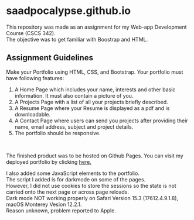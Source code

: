 # saadpocalypse.github.io

This repository was made as an assignment for my Web-app Development Course (CSCS 342). <br>
The objective was to get familiar with Boostrap and HTML. 

## Assignment Guidelines
Make your Portfolio using HTML, CSS, and Bootstrap. Your portfolio must have following features:
1. A Home Page which includes your name, interests and other basic information. It must also contain a picture of you.
2. A Projects Page with a list of all your projects briefly described.
3. A Resume Page where your Resume is displayed as a pdf and is downloadable.
4. A Contact Page where users can send you projects after providing their name, email address, subject and project details.
5. The portfolio should be responsive.
<br>

The finished product was to be hosted on Github Pages. You can visit my deployed portfolio by clicking [here.](https://saadpocalypse.github.io)

I also added some JavaScript elements to the portfolio. <br>
The script I added is for darkmode on some of the pages. <br>
However, I did not use cookies to store the sessions so the state is not carried onto the next page or across page reloads. <br>
Dark mode NOT working properly on Safari Version 15.3 (17612.4.9.1.8), macOS Monterey Vesion 12.2.1. <br>
Reason unknown, problem reported to Apple.
